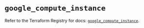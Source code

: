 # `google_compute_instance`

Refer to the Terraform Registry for docs: [`google_compute_instance`](https://registry.terraform.io/providers/hashicorp/google/6.30.0/docs/resources/compute_instance).
